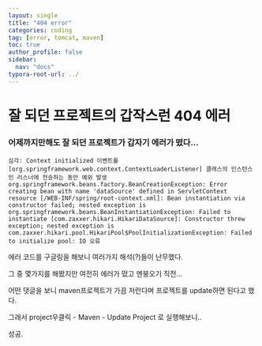 ```yaml
---
layout: single
title: "404 error"
categories: coding
tag: [error, tomcat, maven]
toc: true
author_profile: false
sidebar:
  nav: "docs"
typora-root-url: ../
---
```


# 잘 되던 프로젝트의 갑작스런 404 에러

### 어제까지만해도 잘 되던 프로젝트가 갑자기 에러가 떴다...

```
심각: Context initialized 이벤트를 [org.springframework.web.context.ContextLoaderListener] 클래스의 인스턴스인 리스너에 전송하는 동안 예외 발생
org.springframework.beans.factory.BeanCreationException: Error creating bean with name 'dataSource' defined in ServletContext resource [/WEB-INF/spring/root-context.xml]: Bean instantiation via constructor failed; nested exception is org.springframework.beans.BeanInstantiationException: Failed to instantiate [com.zaxxer.hikari.HikariDataSource]: Constructor threw exception; nested exception is com.zaxxer.hikari.pool.HikariPool$PoolInitializationException: Failed to initialize pool: IO 오류
```

에러 코드를 구글링을 해보니 여러가지 해석(?)들이 난무했다.

그 중 몇가지를 해봤지만 여전히 에러가 떴고 멘붕오기 직전...

어떤 댓글을 보니 maven프로젝트가 가끔 저런다며 프로젝트를 update하면 된다고 했다. 

그래서 project우클릭 - Maven - Update Project 로 실행해보니.. 



성공.

